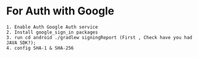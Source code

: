 # For Auth with Google
    1. Enable Auth Google Auth service
    2. Install google_sign_in packages
    3. run cd android ./gradlew signingReport (First , Check have you had JAVA SDK?);
    4. config SHA-1 & SHA-256



